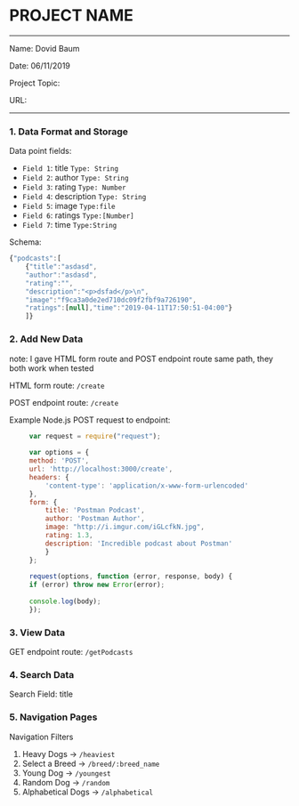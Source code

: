 
# PROJECT NAME

---

Name: Dovid Baum

Date: 06/11/2019

Project Topic: 

URL: 

---


### 1. Data Format and Storage

Data point fields:
- `Field 1`:     title        `Type: String`
- `Field 2`:     author       `Type: String`
- `Field 3`:     rating       `Type: Number`
- `Field 4`:     description  `Type: String`
- `Field 5`:     image        `Type:file`
- `Field 6`:     ratings       `Type:[Number]`
- `Field 7`:     time          `Type:String`

Schema: 
```javascript
{"podcasts":[
    {"title":"asdasd",
    "author":"asdasd",
    "rating":"",
    "description":"<p>dsfad</p>\n",
    "image":"f9ca3a0de2ed710dc09f2fbf9a726190",
    "ratings":[null],"time":"2019-04-11T17:50:51-04:00"}
    ]}
```

### 2. Add New Data

note: I gave HTML form route and POST endpoint route same path, they both work when tested
 
HTML form route: `/create`

POST endpoint route: `/create`

Example Node.js POST request to endpoint: 
```javascript
     var request = require("request");
 
     var options = {
     method: 'POST',
     url: 'http://localhost:3000/create',
     headers: {
         'content-type': 'application/x-www-form-urlencoded'
     },
     form: {
         title: 'Postman Podcast',
         author: 'Postman Author',
         image: "http://i.imgur.com/iGLcfkN.jpg",
         rating: 1.3,
         description: 'Incredible podcast about Postman'
         }
     };
 
     request(options, function (error, response, body) {
     if (error) throw new Error(error);
 
     console.log(body);
     }); 
```

### 3. View Data

 GET endpoint route: `/getPodcasts`

### 4. Search Data

Search Field: title

### 5. Navigation Pages

Navigation Filters
1. Heavy Dogs -> `/heaviest`
2. Select a Breed -> `/breed/:breed_name`
3. Young Dog -> `/youngest`
4. Random Dog -> `/random`
5. Alphabetical Dogs -> `/alphabetical`

